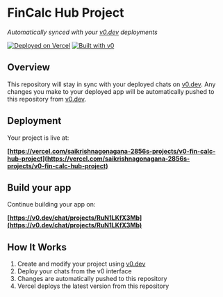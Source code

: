 # FinCalc Hub Project

*Automatically synced with your [v0.dev](https://v0.dev) deployments*

[![Deployed on Vercel](https://img.shields.io/badge/Deployed%20on-Vercel-black?style=for-the-badge&logo=vercel)](https://vercel.com/saikrishnagonagana-2856s-projects/v0-fin-calc-hub-project)
[![Built with v0](https://img.shields.io/badge/Built%20with-v0.dev-black?style=for-the-badge)](https://v0.dev/chat/projects/RuN1LKfX3Mb)

## Overview

This repository will stay in sync with your deployed chats on [v0.dev](https://v0.dev).
Any changes you make to your deployed app will be automatically pushed to this repository from [v0.dev](https://v0.dev).

## Deployment

Your project is live at:

**[https://vercel.com/saikrishnagonagana-2856s-projects/v0-fin-calc-hub-project](https://vercel.com/saikrishnagonagana-2856s-projects/v0-fin-calc-hub-project)**

## Build your app

Continue building your app on:

**[https://v0.dev/chat/projects/RuN1LKfX3Mb](https://v0.dev/chat/projects/RuN1LKfX3Mb)**

## How It Works

1. Create and modify your project using [v0.dev](https://v0.dev)
2. Deploy your chats from the v0 interface
3. Changes are automatically pushed to this repository
4. Vercel deploys the latest version from this repository